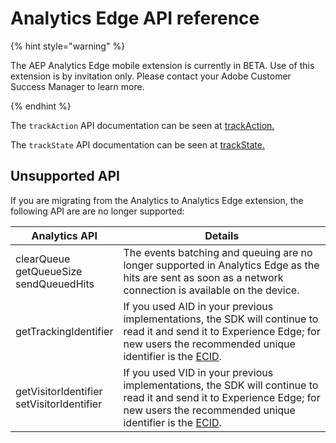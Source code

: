 # Analytics Edge API reference

{% hint style="warning" %}

The AEP Analytics Edge mobile extension is currently in BETA. Use of this extension is by invitation only. Please contact your Adobe Customer Success Manager to learn more.

{% endhint %}

The `trackAction` API documentation can be seen at [trackAction.](../mobile-core/mobile-core-api-reference#track-app-actions)

The `trackState` API documentation can be seen at [trackState.](../mobile-core/mobile-core-api-reference#track-app-states-and-views)

## Unsupported API

If you are migrating from the Analytics to Analytics Edge extension, the following API are are no longer supported:

| Analytics API                                    | Details                                                      |
| ------------------------------------------------ | ------------------------------------------------------------ |
| clearQueue<br />getQueueSize<br />sendQueuedHits | The events batching and queuing are no longer supported in Analytics Edge as the hits are sent as soon as a network connection is available on the device. |
| getTrackingIdentifier                            | If you used AID in your previous implementations, the SDK will continue to read it and send it to Experience Edge; for new users the recommended unique identifier is the [ECID](../mobile-core/identity#visitor-tracking-between-an-app-and-the-mobile-web). |
| getVisitorIdentifier<br />setVisitorIdentifier   | If you used VID in your previous implementations, the SDK will continue to read it and send it to Experience Edge; for new users the recommended unique identifier is the [ECID](../mobile-core/identity#visitor-tracking-between-an-app-and-the-mobile-web). |

